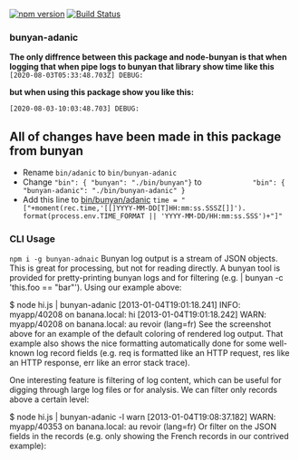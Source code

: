 [![npm version](https://img.shields.io/npm/v/bunyan.svg?style=flat)](https://www.npmjs.com/package/bunyan)
[![Build Status](https://travis-ci.org/trentm/node-bunyan.svg?branch=master)](https://travis-ci.org/trentm/node-bunyan)

### bunyan-adanic
**The only diffrence between this package and node-bunyan
is that when logging that when pipe logs to bunyan that library show time like this**
`[2020-08-03T05:33:48.703Z] DEBUG:`

**but when using this package show you like this:**

`[2020-08-03-10:03:48.703] DEBUG:`

## All of changes have been made in this package from bunyan
* Rename `bin/adanic` to `bin/bunyan-adanic`
* Change `"bin": { "bunyan": "./bin/bunyan"}`
            to
            `            "bin": { "bunyan-adanic": "./bin/bunyan-adanic" }`
* Add this line to [bin/bunyan/adanic](https://github.com/mohammadranjbar/node-bunyan/tree/master/bin/bunyan-adanic)
`time = "["+moment(rec.time,'[[]YYYY-MM-DD[T]HH:mm:ss.SSSZ[]]').
           format(process.env.TIME_FORMAT || 'YYYY-MM-DD/HH:mm:ss.SSS')+"]"
`

### CLI Usage
`npm i -g bunyan-adnaic`
Bunyan log output is a stream of JSON objects. This is great for processing, but not for reading directly. A bunyan tool is provided for pretty-printing bunyan logs and for filtering (e.g. | bunyan -c 'this.foo == "bar"'). Using our example above:

$ node hi.js | bunyan-adanic
[2013-01-04T19:01:18.241]  INFO: myapp/40208 on banana.local: hi
[2013-01-04T19:01:18.242]  WARN: myapp/40208 on banana.local: au revoir (lang=fr)
See the screenshot above for an example of the default coloring of rendered log output. That example also shows the nice formatting automatically done for some well-known log record fields (e.g. req is formatted like an HTTP request, res like an HTTP response, err like an error stack trace).

One interesting feature is filtering of log content, which can be useful for digging through large log files or for analysis. We can filter only records above a certain level:

$ node hi.js | bunyan-adanic -l warn
[2013-01-04T19:08:37.182]  WARN: myapp/40353 on banana.local: au revoir (lang=fr)
Or filter on the JSON fields in the records (e.g. only showing the French records in our contrived example):
